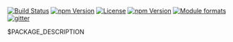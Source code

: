 [![Build Status](https://travis-ci.org/bootstrap-styled/documentation.svg?branch=master)](https://travis-ci.org/bootstrap-styled/documentation) 
[![npm Version](https://img.shields.io/npm/v/@bootstrap-styled/documentation.svg?style=flat)](https://www.npmjs.com/package/@bootstrap-styled/documentation) 
[![License](https://img.shields.io/npm/l/@bootstrap-styled/documentation.svg?style=flat)](https://www.npmjs.com/package/@bootstrap-styled/documentation) 
[![npm Version](https://img.shields.io/node/v/@bootstrap-styled/documentation.svg?style=flat)](https://www.npmjs.com/package/@bootstrap-styled/documentation) 
[![Module formats](https://img.shields.io/badge/module%20formats-umd%2C%20cjs%2C%20esm-green.svg?style=flat)](https://www.npmjs.com/package/@bootstrap-styled/documentation)
[![gitter](https://badges.gitter.im/bootstrap-styled/bootstrap-styled.svg)](https://gitter.im/bootstrap-styled)

$PACKAGE_DESCRIPTION
